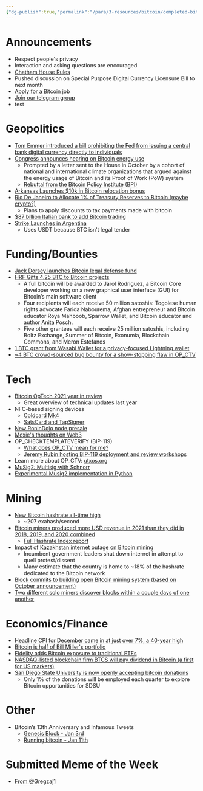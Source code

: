 ```yaml
---
{"dg-publish":true,"permalink":"/para/3-resources/bitcoin/completed-bit-devs/2022-01-17-socratic-seminar-7/","title":"Socratic 7","tags":["bitdevs, socratic-7, bitcoin, resource","gardenEntry"]}
---
```



# Announcements

- Respect people's privacy
- Interaction and asking questions are encouraged
- [Chatham House Rules](https://www.chathamhouse.org/about-us/chatham-house-rule)
- Pushed discussion on Special Purpose Digital Currency Licensure Bill to next month
- [Apply for a Bitcoin job](https://bitcoinerjobs.com/)
- [Join our telegram group](https://t.me/+Uh9gbHO9EHFkZWJh)
- test

# Geopolitics

- [Tom Emmer introduced a bill prohibiting the Fed from issuing a central bank digital currency directly to individuals](https://twitter.com/RepTomEmmer/status/1481283945492852743?s=20)
- [Congress announces hearing on Bitcoin energy use](https://bitcoinmagazine.com/markets/congress-announces-hearing-on-bitcoin-energy-use)
  - Prompted by a letter sent to the House in October by a cohort of national and international climate organizations that argued against the energy usage of Bitcoin and its Proof of Work (PoW) system
  - [Rebuttal from the Bitcoin Policy Institute (BPI)](https://bitcoinmagazine.com/markets/congress-announces-hearing-on-bitcoin-energy-use)
- [Arkansas Launches $10k in Bitcoin relocation bonus](https://bitcoinmagazine.com/business/arkansas-launches-10k-in-bitcoin-relocation-bonus)
- [Rio De Janeiro to Allocate 1% of Treasury Reserves to Bitcoin (maybe crypto?)](https://www.coindesk.com/business/2022/01/14/rio-de-janeiro-to-allocate-1-of-treasury-reserves-to-crypto-report/)
  - Plans to apply discounts to tax payments made with bitcoin
- [$87 billion Italian bank to add Bitcoin trading](https://bitcoinmagazine.com/business/87-billion-italian-bank-to-add-bitcoin-trading)
- [Strike Launches in Argentina](https://bitcoinmagazine.com/business/bitcoin-app-strike-launches-in-argentina)
  - Uses USDT because BTC isn't legal tender

# Funding/Bounties

- [Jack Dorsey launches Bitcoin legal defense fund](https://bitcoinmagazine.com/business/jack-dorsey-to-launch-bitcoin-legal-defense-fund)
- [HRF Gifts 4.25 BTC to Bitcoin projects](https://bitcoinmagazine.com/business/hrf-gifts-4-bitcoin-to-bitcoin-projects)
  - A full bitcoin will be awarded to Jarol Rodriguez, a Bitcoin Core developer working on a new graphical user interface (GUI) for Bitcoin’s main software client
  - Four recipients will each receive 50 million satoshis: Togolese human rights advocate Farida Nabourema, Afghan entrepreneur and Bitcoin educator Roya Mahboob, Sparrow Wallet, and Bitcoin educator and author Anita Posch.
  - Five other grantees will each receive 25 million satoshis, including Boltz Exchange, Summer of Bitcoin, Exonumia, Blockchain Commons, and Meron Estefanos
- [1 BTC grant from Wasabi Wallet for a privacy-focused Lightning wallet](https://blog.wasabiwallet.io/1-btc-ln-privacy-grant/)
- [~4 BTC crowd-sourced bug bounty for a show-stopping flaw in OP_CTV](https://twitter.com/JeremyRubin/status/1477760236115034113?s=20)

# Tech

- [Bitcoin OpTech 2021 year in review](https://bitcoinops.org/en/newsletters/2021/12/22/)
  - Great overview of technical updates last year
- NFC-based signing devices
  - [Coldcard Mk4](https://raw.githubusercontent.com/Coldcard/firmware/master/docs/nfc-coldcard.md)
  - [SatsCard and TapSigner](https://coinkite.cards/)
- [New RoninDojo node presale](https://twitter.com/RoninDojoNode/status/1479908713192435722?s=20)
- [Moxie's thoughts on Web3](https://moxie.org/2022/01/07/web3-first-impressions.html)
- OP_CHECKTEMPLATEVERIFY (BIP-119)
  - [What does OP_CTV mean for me?](https://zensored.substack.com/p/what-does-op-ctv-mean-for-me)
  - [Jeremy Rubin hosting BIP-119 deployment and review workshops](https://lists.linuxfoundation.org/pipermail/bitcoin-dev/2021-December/019719.html)
- Learn more about OP_CTV: [utxos.org](https://utxos.org/)
- [MuSig2: Multisig with Schnorr](https://popeller.io/schnorr-musig2)
- [Experimental Musig2 implementation in Python](https://github.com/meshcollider/musig2-py)

# Mining

- [New Bitcoin hashrate all-time high](https://twitter.com/bitcoinmagazine/status/1483116674517721092?s=21)
  - ~207 exahash/second
- [Bitcoin miners produced more USD revenue in 2021 than they did in 2018, 2019, and 2020 combined](https://tftc.io/martys-bent/issue-1145/)
  - [Full Hashrate Index report](https://blog.hashrateindex.com/hashrate-index-2021-year-end-report-the-year-of-the-greath-hashrate-migration/)
- [Impact of Kazakhstan internet outage on Bitcoin mining](https://tftc.io/martys-bent/issue-1140-a-lesson-from-kazakhstan/)
  - Incumbent government leaders shut down internet in attempt to quell protest/dissent
  - Many estimate that the country is home to ~18% of the hashrate dedicated to the Bitcoin network
- [Block commits to building open Bitcoin mining system (based on October announcement)](https://bitcoinmagazine.com/business/jack-dorsey-block-is-building-a-bitcoin-mining-system)
- [Two different solo miners discover blocks within a couple days of one another](https://twitter.com/BitcoinMagazine/status/1481598401481486341?s=20)

# Economics/Finance

- [Headline CPI for December came in at just over 7%, a 40-year high](https://twitter.com/LynAldenContact/status/1481286347465936896?s=20)
- [Bitcoin is half of Bill Miller's portfolio](https://bitcoinmagazine.com/markets/bitcoin-is-half-of-bill-miller-portfolio)
- [Fidelity adds Bitcoin exposure to traditional ETFs](https://bitcoinmagazine.com/markets/fidelity-adds-bitcoin-exposure-to-traditional-etfs)
- [NASDAQ-listed blockchain firm BTCS will pay dividend in Bitcoin (a first for US markets)](https://bitcoinmagazine.com/markets/nasdaq-listed-btcs-to-pay-dividend-in-bitcoin)
- [San Diego State University is now openly accepting bitcoin donations](https://bitcoinmagazine.com/business/san-diego-state-university-accepting-bitcoin-donations)
  - Only 1% of the donations will be employed each quarter to explore Bitcoin opportunities for SDSU

# Other

- Bitcoin’s 13th Anniversary and Infamous Tweets
  - [Genesis Block - Jan 3rd](https://blockstream.info/block/000000000019d6689c085ae165831e934ff763ae46a2a6c172b3f1b60a8ce26f)
  - [Running bitcoin - Jan 11th](https://u.today/sites/default/files/inline-images/halfin.png)

# Submitted Meme of the Week

- [From @Gregzaj1](https://twitter.com/gregzaj1/status/1482244562013802497/photo/1)
